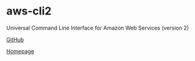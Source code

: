 # aws-cli2

Universal Command Line Interface for Amazon Web Services (version 2)

[GitHub](https://github.com/aws/aws-cli)

[Homepage](https://aws.amazon.com/cli/)
